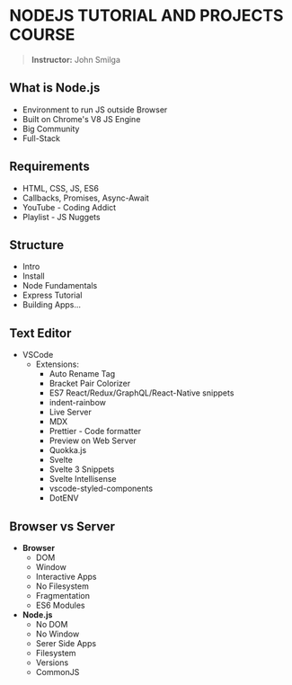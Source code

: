 # NODEJS TUTORIAL AND PROJECTS COURSE
> **Instructor:** John Smilga

## What is Node.js
* Environment to run JS outside Browser
* Built on Chrome's V8 JS Engine
* Big Community
* Full-Stack

## Requirements
* HTML, CSS, JS, ES6
* Callbacks, Promises, Async-Await
* YouTube - Coding Addict
* Playlist - JS Nuggets  

## Structure
* Intro
* Install
* Node Fundamentals
* Express Tutorial
* Building Apps...

## Text Editor
* VSCode
  - Extensions:
    * Auto Rename Tag
    * Bracket Pair Colorizer
    * ES7 React/Redux/GraphQL/React-Native snippets
    * indent-rainbow
    * Live Server
    * MDX
    * Prettier - Code formatter
    * Preview on Web Server
    * Quokka.js
    * Svelte
    * Svelte 3 Snippets
    * Svelte Intellisense
    * vscode-styled-components
    * DotENV

## Browser vs Server
* __Browser__
  - DOM
  - Window
  - Interactive Apps
  - No Filesystem
  - Fragmentation
  - ES6 Modules
* __Node.js__
  - No DOM
  - No Window
  - Serer Side Apps
  - Filesystem
  - Versions
  - CommonJS

